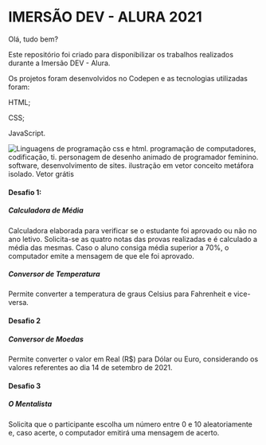 # IMERSÃO DEV - ALURA 2021 

Olá, tudo bem?

Este repositório foi criado para disponibilizar os trabalhos realizados durante a Imersão DEV - Alura.

Os projetos foram desenvolvidos no Codepen e as tecnologias utilizadas foram:

HTML;

CSS;

JavaScript.

![Linguagens de programação css e html. programação de computadores, codificação, ti. personagem de desenho animado de programador feminino. software, desenvolvimento de sites. ilustração em vetor conceito metáfora isolado. Vetor grátis](https://image.freepik.com/vetores-gratis/linguagens-de-programacao-css-e-html-programacao-de-computadores-codificacao-ti-personagem-de-desenho-animado-de-programador-feminino-software-desenvolvimento-de-sites-ilustracao-em-vetor-conceito-metafora-isolado_335657-2740.jpg)



#### Desafio 1:

##### Calculadora de Média

Calculadora elaborada para verificar se o estudante foi aprovado ou não no ano letivo. Solicita-se as quatro notas das provas realizadas e é calculado a média das mesmas. Caso o aluno consiga média superior a 70%, o computador emite a mensagem de que ele foi aprovado.


##### Conversor de Temperatura

Permite converter a temperatura de graus Celsius para Fahrenheit e vice-versa.


#### Desafio 2

##### Conversor de Moedas

Permite converter o valor em Real (R$) para Dólar ou Euro, considerando os valores referentes ao dia 14 de setembro de 2021.


#### Desafio 3

##### O Mentalista

Solicita que o participante escolha um número entre 0 e 10 aleatoriamente e, caso acerte, o computador emitirá uma mensagem de acerto.
